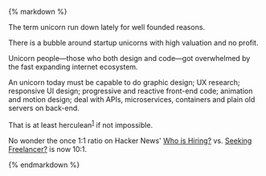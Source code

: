 {% markdown %}

The term unicorn run down lately for well founded reasons.

There is a bubble around startup unicorns with high valuation and no profit.

Unicorn people&mdash;those who both design and code&mdash;got overwhelmed by the fast expanding internet ecosystem.

An unicorn today must be capable to do graphic design; UX research; responsive UI design; progressive and reactive front-end code; animation and motion design; deal with APIs, microservices, containers and plain old servers on back-end.

That is at least herculean<sup id="footnote--1">[1](#footnotes--1)</sup> if not impossible.

No wonder the once 1:1 ratio on Hacker News' [Who is Hiring?](https://news.ycombinator.com/item?id=14460777) vs. [Seeking Freelancer?](https://news.ycombinator.com/item?id=14460778) is now 10:1.



{% endmarkdown %}
